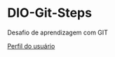 # DIO-Git-Steps
Desafio de aprendizagem com GIT

[Perfil do usuário](https://www.linkedin.com/in/anmer-machado/)
